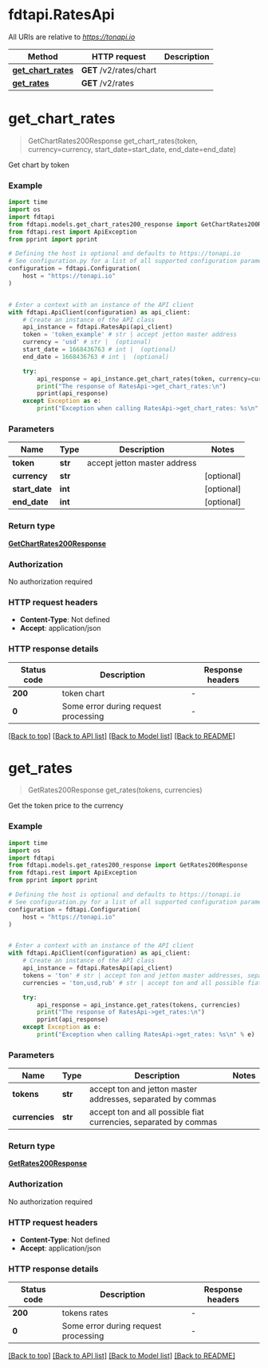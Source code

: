 # fdtapi.RatesApi

All URIs are relative to *https://tonapi.io*

Method | HTTP request | Description
------------- | ------------- | -------------
[**get_chart_rates**](RatesApi.md#get_chart_rates) | **GET** /v2/rates/chart | 
[**get_rates**](RatesApi.md#get_rates) | **GET** /v2/rates | 


# **get_chart_rates**
> GetChartRates200Response get_chart_rates(token, currency=currency, start_date=start_date, end_date=end_date)



Get chart by token

### Example

```python
import time
import os
import fdtapi
from fdtapi.models.get_chart_rates200_response import GetChartRates200Response
from fdtapi.rest import ApiException
from pprint import pprint

# Defining the host is optional and defaults to https://tonapi.io
# See configuration.py for a list of all supported configuration parameters.
configuration = fdtapi.Configuration(
    host = "https://tonapi.io"
)


# Enter a context with an instance of the API client
with fdtapi.ApiClient(configuration) as api_client:
    # Create an instance of the API class
    api_instance = fdtapi.RatesApi(api_client)
    token = 'token_example' # str | accept jetton master address
    currency = 'usd' # str |  (optional)
    start_date = 1668436763 # int |  (optional)
    end_date = 1668436763 # int |  (optional)

    try:
        api_response = api_instance.get_chart_rates(token, currency=currency, start_date=start_date, end_date=end_date)
        print("The response of RatesApi->get_chart_rates:\n")
        pprint(api_response)
    except Exception as e:
        print("Exception when calling RatesApi->get_chart_rates: %s\n" % e)
```


### Parameters

Name | Type | Description  | Notes
------------- | ------------- | ------------- | -------------
 **token** | **str**| accept jetton master address | 
 **currency** | **str**|  | [optional] 
 **start_date** | **int**|  | [optional] 
 **end_date** | **int**|  | [optional] 

### Return type

[**GetChartRates200Response**](GetChartRates200Response.md)

### Authorization

No authorization required

### HTTP request headers

 - **Content-Type**: Not defined
 - **Accept**: application/json

### HTTP response details
| Status code | Description | Response headers |
|-------------|-------------|------------------|
**200** | token chart |  -  |
**0** | Some error during request processing |  -  |

[[Back to top]](#) [[Back to API list]](../README.md#documentation-for-api-endpoints) [[Back to Model list]](../README.md#documentation-for-models) [[Back to README]](../README.md)

# **get_rates**
> GetRates200Response get_rates(tokens, currencies)



Get the token price to the currency

### Example

```python
import time
import os
import fdtapi
from fdtapi.models.get_rates200_response import GetRates200Response
from fdtapi.rest import ApiException
from pprint import pprint

# Defining the host is optional and defaults to https://tonapi.io
# See configuration.py for a list of all supported configuration parameters.
configuration = fdtapi.Configuration(
    host = "https://tonapi.io"
)


# Enter a context with an instance of the API client
with fdtapi.ApiClient(configuration) as api_client:
    # Create an instance of the API class
    api_instance = fdtapi.RatesApi(api_client)
    tokens = 'ton' # str | accept ton and jetton master addresses, separated by commas
    currencies = 'ton,usd,rub' # str | accept ton and all possible fiat currencies, separated by commas

    try:
        api_response = api_instance.get_rates(tokens, currencies)
        print("The response of RatesApi->get_rates:\n")
        pprint(api_response)
    except Exception as e:
        print("Exception when calling RatesApi->get_rates: %s\n" % e)
```


### Parameters

Name | Type | Description  | Notes
------------- | ------------- | ------------- | -------------
 **tokens** | **str**| accept ton and jetton master addresses, separated by commas | 
 **currencies** | **str**| accept ton and all possible fiat currencies, separated by commas | 

### Return type

[**GetRates200Response**](GetRates200Response.md)

### Authorization

No authorization required

### HTTP request headers

 - **Content-Type**: Not defined
 - **Accept**: application/json

### HTTP response details
| Status code | Description | Response headers |
|-------------|-------------|------------------|
**200** | tokens rates |  -  |
**0** | Some error during request processing |  -  |

[[Back to top]](#) [[Back to API list]](../README.md#documentation-for-api-endpoints) [[Back to Model list]](../README.md#documentation-for-models) [[Back to README]](../README.md)

